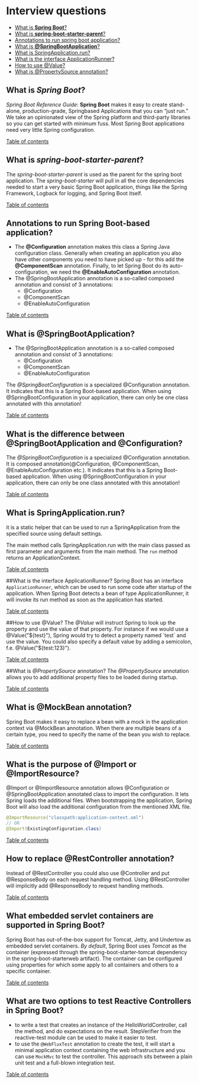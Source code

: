 # Interview questions
+ [What is __Spring Boot__?](#What-is-Spring-Boot)
+ [What is __spring-boot-starter-parent__?](#What-is-spring-boot-starter-parent)
+ [Annotations to run spring boot application?](#Annotations-to-run-spring-boot-based-application)
+ [What is __@SpringBootApplication__?](#What-is-@SpringBootApplication)
+ [What is SpringApplication.run?](#What-is-SpringApplication.run)
+ [What is the interface ApplicationRunner?](#What-is-interface-ApplicationRunner)
+ [How to use @Value?](#How-to-use-@Value?)
+ [What is @PropertySource annotation?](#What-is-@PropertySource-annotation)

## What is _Spring Boot_?
*Spring Boot Reference Guide*:
  __Spring Boot__ makes it easy to create stand-alone, production-grade, Springbased Applications that you can “just run.” We take an opinionated view of
the Spring platform and third-party libraries so you can get started with
minimum fuss. Most Spring Boot applications need very little Spring
configuration.

[Table of contents](#Interview-questions)

## What is _spring-boot-starter-parent_?
The _spring-boot-starter-parent_ is used as the parent for the
spring boot application.
The _spring-boot-starter_ will pull in all the core dependencies needed to
start a very basic Spring Boot application, things like the Spring Framework, Logback for
logging, and Spring Boot itself.

[Table of contents](#Interview-questions)

## Annotations to run Spring Boot-based application?
* The __@Configuration__ annotation makes this class a Spring Java configuration class.
Generally when creating an application you also have other components you need to have picked up -
for this add the __@ComponentScan__ annotation.
Finally, to let Spring Boot do its auto-configuration, we need the __@EnableAutoConfiguration__ annotation.
* The @SpringBootApplication annotation is a so-called composed annotation and consist of 3 annotations:
  * @Configuration
  * @ComponentScan
  * @EnableAutoConfiguration

[Table of contents](#Interview-questions)

## What is @SpringBootApplication?
* The @SpringBootApplication annotation is a so-called composed annotation and consist of 3 annotations:
  * @Configuration
  * @ComponentScan
  * @EnableAutoConfiguration

The _@SpringBootConfiguration_ is a specialized @Configuration annotation.
It indicates that this is a Spring Boot-based application.
When using @SpringBootConfiguration in your application, there can only be one class annotated with this annotation!

[Table of contents](#Interview-questions)

## What is the difference between @SpringBootApplication and @Configuration?
The _@SpringBootConfiguration_ is a specialized @Configuration annotation.
It is composed annotation(@Configuration, @ComponentScan, @EnableAutoConfiguration etc.).
It indicates that this is a Spring Boot-based application.
When using @SpringBootConfiguration in your application, there can only be one class annotated with this annotation!

[Table of contents](#Interview-questions)

## What is SpringApplication.run?
it is a static helper that can be used to run a SpringApplication
from the specified source using default settings.

The main method calls SpringApplication.run with the main class passed as first parameter
and arguments from the main method. The `run` method returns an ApplicationContext.

[Table of contents](#Interview-questions)

##What is the interface ApplicationRunner?
Spring Boot has an interface `ApplicationRunner`, which can be used
to run some code after startup of the application.
When Spring Boot detects a bean of type ApplicationRunner,
it will invoke its run method as soon as the application has started.

[Table of contents](#Interview-questions)

##How to use @Value?
The _@Value_ will instruct Spring to look up the property and use the value of that property.
For instance if we would use a @Value("${test}"), Spring would try to detect a property named `test`
and use the value.
You could also specify a default value by adding a semicolon, f.e. @Value("${test:123}").

[Table of contents](#Interview-questions)

##What is _@PropertySource_ annotation?
The _@PropertySource_ annotation allows you to add additional property files to be loaded during startup.

[Table of contents](#Interview-questions)

## What is @MockBean annotation?
Spring Boot makes it easy to replace a bean with a mock in the application context via @MockBean annotation.
When there are multiple beans of a certain type, you need to specify the name of the bean you wish to replace.

[Table of contents](#Interview-questions)

## What is the purpose of @Import or @ImportResource?
@Import or @ImportResource annotation allows @Configuration or @SpringBootApplication annotated class
to import the configuration. It lets Spring loads the additional files.
When bootstrapping the application, Spring Boot will also load the additional configuration from the mentioned XML file.

```java
@ImportResource("classpath:application-context.xml")
// OR
@Import(ExistingConfiguration.class)
```

[Table of contents](#Interview-questions)

## How to replace @RestController annotation?
Instead of @RestController you could also use @Controller and put @ResponseBody on each request
handling method. Using @RestController will implicitly add @ResponseBody to request handling methods.

[Table of contents](#Interview-questions)

## What embedded servlet containers are supported in Spring Boot?
Spring Boot has out-of-the-box support for Tomcat, Jetty, and Undertow as embedded servlet containers.
_By default_, Spring Boot uses _Tomcat_ as the container (expressed through the spring-boot-starter-tomcat dependency in the spring-boot-starterweb artifact).
The container can be configured using properties for which some apply to all containers and others to a specific container.

[Table of contents](#Interview-questions)

## What are two options to test Reactive Controllers in Spring Boot?
* to write a test that creates an instance of the HelloWorldController, call the
  method, and do expectations on the result.
  StepVerifier from the reactive-test module can be used to make it easier to test.
* to use the `@WebFluxTest` annotation to create the test, it will start a minimal application context
  containing the web infrastructure and you can use `MockMvc` to test the controller.
  This approach sits between a plain unit test and a full-blown integration test.

[Table of contents](#Interview-questions)

